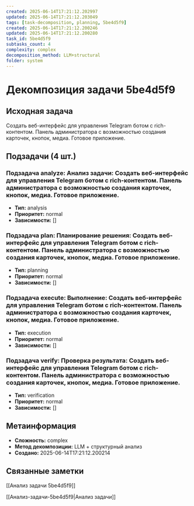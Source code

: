```yaml
---
created: 2025-06-14T17:21:12.202997
updated: 2025-06-14T17:21:12.203049
tags: [task-decomposition, planning, 5be4d5f9]
created: 2025-06-14T17:21:12.200246
updated: 2025-06-14T17:21:12.200280
task_id: 5be4d5f9
subtasks_count: 4
complexity: complex
decomposition_method: LLM+structural
folder: system
---
```


# Декомпозиция задачи 5be4d5f9

## Исходная задача
Создать веб-интерфейс для управления Telegram ботом с rich-контентом. Панель администратора с возможностью создания карточек, кнопок, медиа. Готовое приложение.

## Подзадачи (4 шт.)

### Подзадача analyze: Анализ задачи: Создать веб-интерфейс для управления Telegram ботом с rich-контентом. Панель администратора с возможностью создания карточек, кнопок, медиа. Готовое приложение.
- **Тип:** analysis
- **Приоритет:** normal
- **Зависимости:** []

### Подзадача plan: Планирование решения: Создать веб-интерфейс для управления Telegram ботом с rich-контентом. Панель администратора с возможностью создания карточек, кнопок, медиа. Готовое приложение.
- **Тип:** planning
- **Приоритет:** normal
- **Зависимости:** []

### Подзадача execute: Выполнение: Создать веб-интерфейс для управления Telegram ботом с rich-контентом. Панель администратора с возможностью создания карточек, кнопок, медиа. Готовое приложение.
- **Тип:** execution
- **Приоритет:** normal
- **Зависимости:** []

### Подзадача verify: Проверка результата: Создать веб-интерфейс для управления Telegram ботом с rich-контентом. Панель администратора с возможностью создания карточек, кнопок, медиа. Готовое приложение.
- **Тип:** verification
- **Приоритет:** normal
- **Зависимости:** []


## Метаинформация
- **Сложность:** complex
- **Метод декомпозиции:** LLM + структурный анализ
- **Создано:** 2025-06-14T17:21:12.200214

## Связанные заметки
[[Анализ задачи 5be4d5f9]]

[[Анализ-задачи-5be4d5f9|Анализ задачи]]